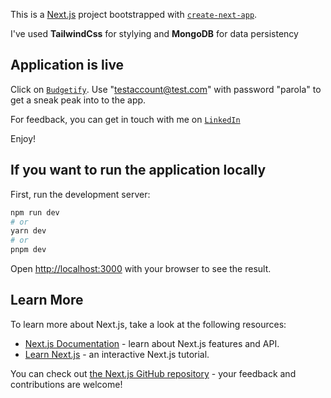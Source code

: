 This is a [Next.js](https://nextjs.org/) project bootstrapped with [`create-next-app`](https://github.com/vercel/next.js/tree/canary/packages/create-next-app).

I've used **TailwindCss** for stylying and **MongoDB** for data persistency


## Application is live

Click on [`Budgetify`](https://budgetify-lemon.vercel.app/transactions).
Use "testaccount@test.com" with password "parola" to get a sneak peak into to the app.

For feedback, you can get in touch with me on [`LinkedIn`](https://www.linkedin.com/in/constantinhuidu/)

Enjoy!


## If you want to run the application locally

First, run the development server:

```bash
npm run dev
# or
yarn dev
# or
pnpm dev
```

Open [http://localhost:3000](http://localhost:3000) with your browser to see the result.



## Learn More

To learn more about Next.js, take a look at the following resources:

- [Next.js Documentation](https://nextjs.org/docs) - learn about Next.js features and API.
- [Learn Next.js](https://nextjs.org/learn) - an interactive Next.js tutorial.

You can check out [the Next.js GitHub repository](https://github.com/vercel/next.js/) - your feedback and contributions are welcome!


